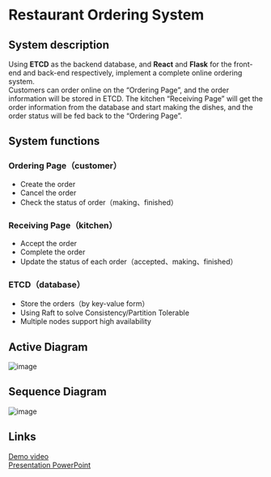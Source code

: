 # Restaurant Ordering System

## System description
Using **ETCD** as the backend database, and **React** and **Flask** for the front-end and back-end respectively, implement a complete online ordering system.  
Customers can order online on the “Ordering Page”, and the order information will be stored in ETCD. 
The kitchen “Receiving Page” will get the order information from the database and start making the dishes, and the order status will be fed back to the “Ordering Page”.

## System functions
### Ordering Page（customer）
* Create the order
* Cancel the order
* Check the status of order（making、finished）
### Receiving Page（kitchen）
* Accept the order
* Complete the order
* Update the status of each order（accepted、making、finished）
### ETCD（database）
* Store the orders（by key-value form）
* Using Raft to solve Consistency/Partition Tolerable
* Multiple nodes support high availability

## Active Diagram
![image](https://github.com/HOSHICHEN7267/DS_RestaurantSystem/blob/master/image/Active%20Diagram.png)

## Sequence Diagram
![image](https://github.com/HOSHICHEN7267/DS_RestaurantSystem/blob/master/image/Sequence%20Diagram.png)

## Links
[Demo video](https://youtu.be/513C4WNDiVs)  
[Presentation PowerPoint](https://github.com/HOSHICHEN7267/DS_RestaurantSystem/blob/master/Introduction%20of%20Restaurant%20System.pdf)

